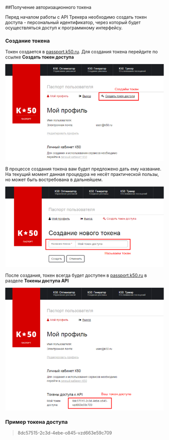 ##Получение авторизационного токена

Перед началом работы с API Трекера необходимо создать токен доступа - персональный идентификатор, через который будет осуществляться доступ к программному интерфейсу.

### Создание токена

Токен создается в <a href="https://passport.k50.ru" target="_blank">passport.k50.ru</a>. Для создания токена перейдите по ссылке **Создать токен доступа**

![Создать Токен Доступа](1_create_token.png)

В процессе создания токена вам будет предложено дать ему название. На текущий момент данная процедура не несёт практической пользы, но может быть востребована в дальнейшем.  

![Даём название токену](1_create_token_2.png)

После создания, токен всегда будет доступен в <a href="https://passport.k50.ru" target="_blank">passport.k50.ru</a> в разделе **Токены доступа API**

![Токен сохранён успешно](1_create_token_3.png)

### Пример токена доступа

> 8dc57515-2c3d-4ebe-o845-vzd663e59c709